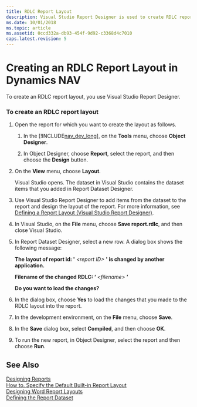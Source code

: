 ```yaml
---
title: RDLC Report Layout
description: Visual Studio Report Designer is used to create RDLC report layout. Open the report for which you want to create the layout and follow the instructions as follows. 
ms.date: 10/01/2018
ms.topic: article
ms.assetid: 0ccd332a-db93-454f-9d92-c3368d4c7010
caps.latest.revision: 5
---
```

# Creating an RDLC Report Layout in Dynamics NAV
To create an RDLC report layout, you use Visual Studio Report Designer.  
  
### To create an RDLC report layout  
  
1.  Open the report for which you want to create the layout as follows.  
  
    1.  In the [!INCLUDE[nav_dev_long](includes/nav_dev_long_md.md)], on the **Tools** menu, choose **Object Designer**.  
  
    2.  In Object Designer, choose **Report**, select the report, and then choose the **Design** button.  
  
2.  On the **View** menu, choose **Layout**.  
  
     Visual Studio opens. The dataset in Visual Studio contains the dataset items that you added in Report Dataset Designer.  
  
3.  Use Visual Studio Report Designer to add items from the dataset to the report and design the layout of the report. For more information, see [Defining a Report Layout \(Visual Studio Report Designer\)](https://go.microsoft.com/fwlink/?LinkID=133192).  
  
4.  In Visual Studio, on the **File** menu, choose **Save report.rdlc**, and then close Visual Studio.  
  
5.  In Report Dataset Designer, select a new row. A dialog box shows the following message:  
  
     **The layout of report id: '** *\<report ID>* **' is changed by another application.**  
  
     **Filename of the changed RDLC: ‘** *\<filename>* **’**  
  
     **Do you want to load the changes?**  
  
6.  In the dialog box, choose **Yes** to load the changes that you made to the RDLC layout into the report.  
  
7.  In the development environment, on the **File** menu, choose **Save**.  
  
8.  In the **Save** dialog box, select **Compiled**, and then choose **OK**.  
  
9. To run the new report, in Object Designer, select the report and then choose **Run**.  
  
## See Also  
 [Designing Reports](Designing-Reports.md)   
 [How to. Specify the Default Built-in Report Layout](How-to.-Specify-the-Default-Built-in-Report-Layout.md)   
 [Designing Word Report Layouts](Designing-Word-Report-Layouts.md)   
 [Defining the Report Dataset](Defining-the-Report-Dataset.md)
